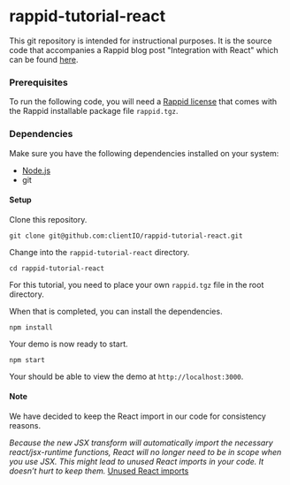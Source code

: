 # rappid-tutorial-react

This git repository is intended for instructional purposes. It is the source code that accompanies a Rappid blog post "Integration with React" which can be found [here](https://resources.jointjs.com/tutorial/react-ts).

### Prerequisites  

To run the following code, you will need a [Rappid license](https://www.jointjs.com/license) that comes with the Rappid installable package file `rappid.tgz`.

### Dependencies

Make sure you have the following dependencies installed on your system:

- [Node.js](https://nodejs.org/en/)
- git

#### Setup

Clone this repository.

```
git clone git@github.com:clientIO/rappid-tutorial-react.git
```

Change into the `rappid-tutorial-react` directory.

```
cd rappid-tutorial-react
```

For this tutorial, you need to place your own `rappid.tgz` file in the root directory.

When that is completed, you can install the dependencies.

```
npm install
```

Your demo is now ready to start.

```
npm start
```

Your should be able to view the demo at `http://localhost:3000`.

#### Note
We have decided to keep the React import in our code for consistency reasons.
 
*Because the new JSX transform will automatically import the necessary react/jsx-runtime functions, React will no longer need to be in scope when you use JSX. This might lead to unused React imports in your code. It doesn’t hurt to keep them.*
[Unused React imports](https://reactjs.org/blog/2020/09/22/introducing-the-new-jsx-transform.html#removing-unused-react-imports)

